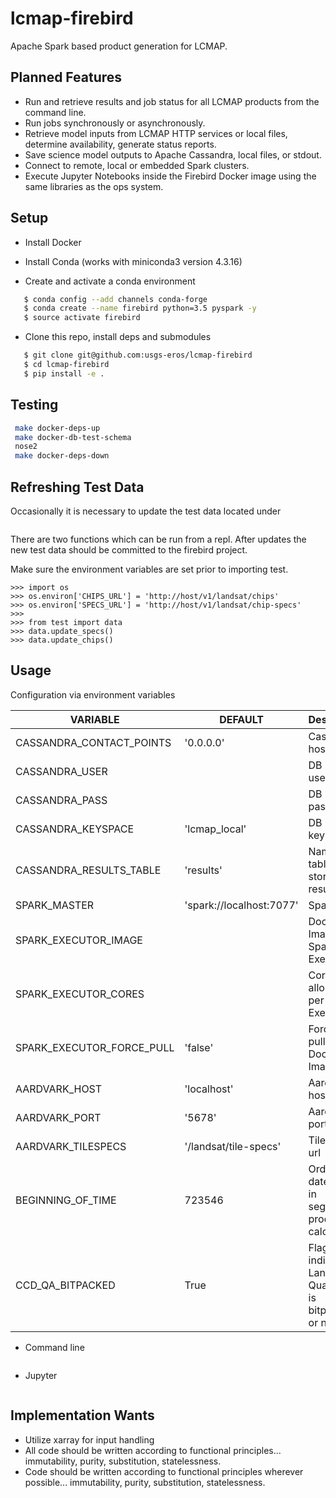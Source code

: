 # lcmap-firebird
Apache Spark based product generation for LCMAP.

## Planned Features
* Run and retrieve results and job status for all LCMAP products from the command line.
* Run jobs synchronously or asynchronously.
* Retrieve model inputs from LCMAP HTTP services or local files, determine availability, generate status reports.
* Save science model outputs to Apache Cassandra, local files, or stdout.
* Connect to remote, local or embedded Spark clusters.
* Execute Jupyter Notebooks inside the Firebird Docker image using the same libraries as the ops system.

## Setup

* Install Docker

* Install Conda (works with miniconda3 version 4.3.16)

* Create and activate a conda environment
```bash
   $ conda config --add channels conda-forge
   $ conda create --name firebird python=3.5 pyspark -y
   $ source activate firebird
```

* Clone this repo, install deps and submodules
```bash
   $ git clone git@github.com:usgs-eros/lcmap-firebird
   $ cd lcmap-firebird
   $ pip install -e .
```

## Testing
```bash
 make docker-deps-up
 make docker-db-test-schema
 nose2
 make docker-deps-down
```

## Refreshing Test Data
Occasionally it is necessary to update the test data located under
```test/resources/data1
```  

There are two functions which can be run from a repl.  After updates the
new test data should be committed to the firebird project.  

Make sure the environment variables are set prior to importing test.

```
>>> import os
>>> os.environ['CHIPS_URL'] = 'http://host/v1/landsat/chips'
>>> os.environ['SPECS_URL'] = 'http://host/v1/landsat/chip-specs'
>>>
>>> from test import data
>>> data.update_specs()
>>> data.update_chips()
```

## Usage
Configuration via environment variables

| VARIABLE | DEFAULT | Description |
| --- | --- | --- |
| CASSANDRA_CONTACT_POINTS | '0.0.0.0' | Cassandra host IP |
| CASSANDRA_USER | | DB username |
| CASSANDRA_PASS | | DB password |
| CASSANDRA_KEYSPACE | 'lcmap_local' | DB keyspace |
| CASSANDRA_RESULTS_TABLE | 'results' | Name of table to store results |
| SPARK_MASTER | 'spark://localhost:7077' | Spark host |
| SPARK_EXECUTOR_IMAGE | | Docker Image for Spark Executor |
| SPARK_EXECUTOR_CORES | | Cores allocated per Spark Executor |
| SPARK_EXECUTOR_FORCE_PULL | 'false' | Force fresh pull of Docker Image |
| AARDVARK_HOST | 'localhost' | Aardvark host |
| AARDVARK_PORT | '5678' | Aardvark port |
| AARDVARK_TILESPECS | '/landsat/tile-specs' | Tile-specs url |
| BEGINNING_OF_TIME | 723546 | Ordinal date for use in seglength product calculation |
| CCD_QA_BITPACKED  | True | Flag for indicating if Landsat Quality data is bitpacked or not |


* Command line
```bash
```

* Jupyter
```bash
```

## Implementation Wants
* Utilize xarray for input handling
* All code should be written according to functional principles... immutability, purity, substitution, statelessness.
* Code should be written according to functional principles wherever possible... immutability, purity, substitution, statelessness.
